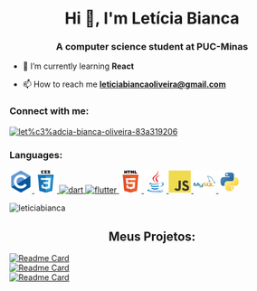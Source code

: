 <h1 align="center">Hi 👋, I'm Letícia Bianca</h1>
<h3 align="center">A computer science student at PUC-Minas</h3>


- 🌱 I’m currently learning **React**

- 📫 How to reach me **leticiabiancaoliveira@gmail.com**

<h3 align="left">Connect with me:</h3>
<p align="left">
<a href="https://linkedin.com/in/let%c3%adcia-bianca-oliveira-83a319206" target="blank"><img align="center" src="https://raw.githubusercontent.com/rahuldkjain/github-profile-readme-generator/master/src/images/icons/Social/linked-in-alt.svg" alt="let%c3%adcia-bianca-oliveira-83a319206" height="30" width="40" /></a>
</p>

<h3 align="left">Languages:</h3>
<p align="left"> <a href="https://www.cprogramming.com/" target="_blank" rel="noreferrer"> <img src="https://raw.githubusercontent.com/devicons/devicon/master/icons/c/c-original.svg" alt="c" width="40" height="40"/> </a> <a href="https://www.w3schools.com/css/" target="_blank" rel="noreferrer"> <img src="https://raw.githubusercontent.com/devicons/devicon/master/icons/css3/css3-original-wordmark.svg" alt="css3" width="40" height="40"/> </a> <a href="https://dart.dev" target="_blank" rel="noreferrer"> <img src="https://www.vectorlogo.zone/logos/dartlang/dartlang-icon.svg" alt="dart" width="40" height="40"/> </a> <a href="https://flutter.dev" target="_blank" rel="noreferrer"> <img src="https://www.vectorlogo.zone/logos/flutterio/flutterio-icon.svg" alt="flutter" width="40" height="40"/> </a> <a href="https://www.w3.org/html/" target="_blank" rel="noreferrer"> <img src="https://raw.githubusercontent.com/devicons/devicon/master/icons/html5/html5-original-wordmark.svg" alt="html5" width="40" height="40"/> </a> <a href="https://www.java.com" target="_blank" rel="noreferrer"> <img src="https://raw.githubusercontent.com/devicons/devicon/master/icons/java/java-original.svg" alt="java" width="40" height="40"/> </a> <a href="https://developer.mozilla.org/en-US/docs/Web/JavaScript" target="_blank" rel="noreferrer"> <img src="https://raw.githubusercontent.com/devicons/devicon/master/icons/javascript/javascript-original.svg" alt="javascript" width="40" height="40"/> </a> <a href="https://www.mysql.com/" target="_blank" rel="noreferrer"> <img src="https://raw.githubusercontent.com/devicons/devicon/master/icons/mysql/mysql-original-wordmark.svg" alt="mysql" width="40" height="40"/> </a> <a href="https://www.python.org" target="_blank" rel="noreferrer"> <img src="https://raw.githubusercontent.com/devicons/devicon/master/icons/python/python-original.svg" alt="python" width="40" height="40"/> </a> </p>

<p><img align="center" src="https://github-readme-stats.vercel.app/api/top-langs?username=leticiabianca&show_icons=true&theme=dark&title_color=fbff00&text_color=ffffff&bg_color=000000&locale=en&layout=compact" alt="leticiabianca" /></p>

<h2 align="center"> Meus Projetos: </h2>


[![Readme Card](https://github-readme-stats.vercel.app/api/pin/?username=leticiabianca&repo=sinteu&bg_color=000000)](https://github.com/leticiabianca/sinteu)
<br>
[![Readme Card](https://github-readme-stats.vercel.app/api/pin/?username=gustavodiasag&repo=LowCost&bg_color=000000)](https://github.com/gustavodiasag/LowCost)
<br>
[![Readme Card](https://github-readme-stats.vercel.app/api/pin/?username=PHLeite&repo=Find-a-Book&bg_color=000000)](https://github.com/PHLeite/Find-a-Book)

